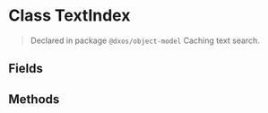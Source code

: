 # Class TextIndex
> Declared in package `@dxos/object-model`
Caching text search.

## Fields

## Methods
